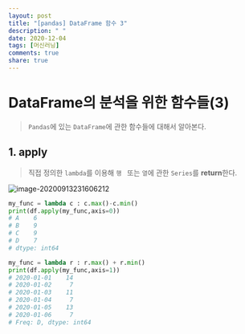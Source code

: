 ```yaml
---
layout: post
title: "[pandas] DataFrame 함수 3"
description: " "
date: 2020-12-04
tags: [머신러닝]
comments: true
share: true
---
```



# DataFrame의 분석을 위한 함수들(3)

> `Pandas`에 있는 `DataFrame`에 관한 함수들에 대해서 알아본다.



## 1. apply

> 직접 정의한 `lambda`를 이용해 `행 ` 또는 `열`에 관한 `Series`를 **return**한다.

![image-20200913231606212](markdown-images/image-20200913231606212.png)

```python
my_func = lambda c : c.max()-c.min()
print(df.apply(my_func,axis=0))
# A    6
# B    9
# C    9
# D    7
# dtype: int64
```

```python
my_func = lambda r : r.max() + r.min()
print(df.apply(my_func,axis=1))
# 2020-01-01    14
# 2020-01-02     7
# 2020-01-03    11
# 2020-01-04     7
# 2020-01-05    13
# 2020-01-06     7
# Freq: D, dtype: int64
```

